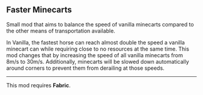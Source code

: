 ## Faster Minecarts

Small mod that aims to balance the speed of vanilla minecarts compared to the other means of transportation available.

In Vanilla, the fastest horse can reach almost double the speed a vanilla minecart can while requiring close to no resources at the same time. This mod changes that
by increasing the speed of all vanilla minecarts from 8m/s to 30m/s. Additionally, minecarts will be slowed down automatically around corners to prevent them from derailing at those speeds.

---

This mod requires **Fabric**.


